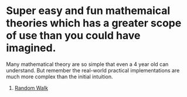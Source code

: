 # Super easy and fun mathemaical theories which has a greater scope of use than you could have imagined.

Many mathematical theory are so simple that even a 4 year old can understand. But remember the real-world practical implementations are much more complex than the initial intuition.<br>

1. [Random Walk](https://github.com/rahul96rajan/Fun_easy_mathemaical_theories_in_python/The_Theory_of_Random_Walk)
